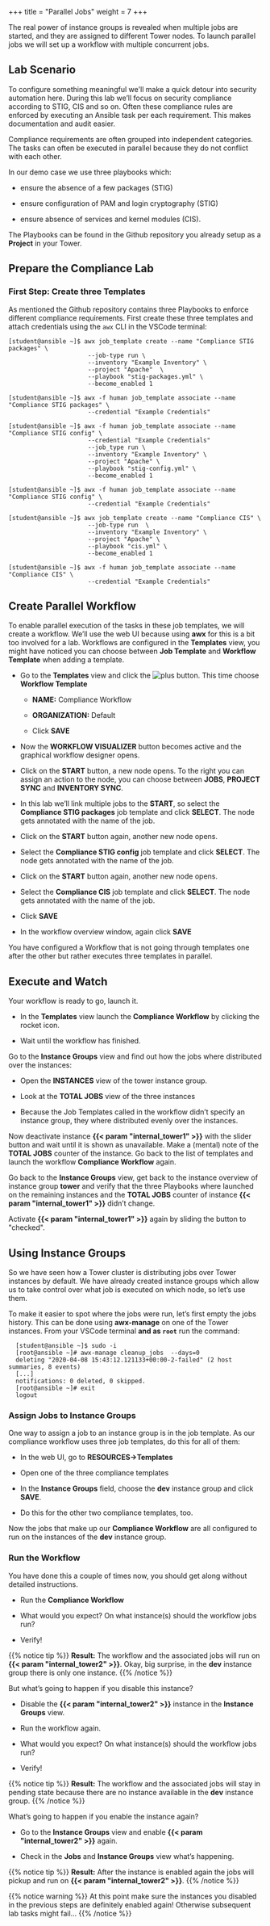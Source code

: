 +++
title = "Parallel Jobs"
weight = 7
+++

The real power of instance groups is revealed when multiple jobs are started, and they are assigned to different Tower nodes. To launch parallel jobs we will set up a workflow with multiple concurrent jobs.

## Lab Scenario

To configure something meaningful we'll make a quick detour into security automation here. During this lab we’ll focus on security compliance according to STIG, CIS and so on. Often these compliance rules are enforced by executing an Ansible task per each requirement. This makes documentation and audit easier.

Compliance requirements are often grouped into independent categories. The tasks can often be executed in parallel because they do not conflict with each other.

In our demo case we use three playbooks which:

  - ensure the absence of a few packages (STIG)

  - ensure configuration of PAM and login cryptography (STIG)

  - ensure absence of services and kernel modules (CIS).

The Playbooks can be found in the Github repository you already setup as a **Project** in your Tower.

## Prepare the Compliance Lab

### First Step: Create three Templates

As mentioned the Github repository contains three Playbooks to enforce different compliance requirements. First create these three templates and attach credentials using the `awx` CLI in the VSCode terminal:

    [student@ansible ~]$ awx job_template create --name "Compliance STIG packages" \
                          --job-type run \
                          --inventory "Example Inventory" \
                          --project "Apache"  \
                          --playbook "stig-packages.yml" \
                          --become_enabled 1

    [student@ansible ~]$ awx -f human job_template associate --name "Compliance STIG packages" \
                          --credential "Example Credentials"

    [student@ansible ~]$ awx -f human job_template associate --name "Compliance STIG config" \
                          --credential "Example Credentials"
                          --job_type run \
                          --inventory "Example Inventory" \
                          --project "Apache" \
                          --playbook "stig-config.yml" \
                          --become_enabled 1

    [student@ansible ~]$ awx -f human job_template associate --name "Compliance STIG config" \
                          --credential "Example Credentials"

    [student@ansible ~]$ awx job_template create --name "Compliance CIS" \
                          --job-type run  \
                          --inventory "Example Inventory" \
                          --project "Apache" \
                          --playbook "cis.yml" \
                          --become_enabled 1

    [student@ansible ~]$ awx -f human job_template associate --name "Compliance CIS" \
                          --credential "Example Credentials"

## Create Parallel Workflow

To enable parallel execution of the tasks in these job templates, we will create a workflow. We’ll use the web UI because using **awx** for this is a bit too involved for a lab. Workflows are configured in the **Templates** view, you might have noticed you can choose between **Job Template** and **Workflow Template** when adding a template.

  - Go to the **Templates** view and click the ![plus](../../images/green_plus.png) button. This time choose **Workflow Template**

      - **NAME:** Compliance Workflow

      - **ORGANIZATION:** Default

      - Click **SAVE**

  - Now the **WORKFLOW VISUALIZER** button becomes active and the     graphical workflow designer opens.

  - Click on the **START** button, a new node opens. To the right you can assign an action to the node, you can choose between **JOBS**, **PROJECT SYNC** and **INVENTORY SYNC**.

  - In this lab we’ll link multiple jobs to the **START**, so select the **Compliance STIG packages** job template and click **SELECT**. The node gets annotated with the name of the job.

  - Click on the **START** button again, another new node opens.

  - Select the **Compliance STIG config** job template and click **SELECT**. The node gets annotated with the name of the job.

  - Click on the **START** button again, another new node opens.

  - Select the **Compliance CIS** job template and click **SELECT**. The node gets annotated with the name of the job.

  - Click **SAVE**

  - In the workflow overview window, again click **SAVE**

You have configured a Workflow that is not going through templates one after the other but rather executes three templates in parallel.

## Execute and Watch

Your workflow is ready to go, launch it.

  - In the **Templates** view launch the **Compliance Workflow** by clicking the rocket icon.

  - Wait until the workflow has finished.

Go to the **Instance Groups** view and find out how the jobs where distributed over the instances:

  - Open the **INSTANCES** view of the tower instance group.

  - Look at the **TOTAL JOBS** view of the three instances

  - Because the Job Templates called in the workflow didn’t specify an
    instance group, they where distributed evenly over the instances.

Now deactivate instance **{{< param "internal_tower1" >}}** with the slider button and wait until it is shown as unavailable. Make a (mental) note of the **TOTAL JOBS** counter of the instance. Go back to the list of templates and launch the workflow **Compliance Workflow** again.

Go back to the **Instance Groups** view, get back to the instance overview of instance group **tower** and verify that the three Playbooks where launched on the remaining instances and the **TOTAL JOBS** counter of instance **{{< param "internal_tower1" >}}** didn’t change.

Activate **{{< param "internal_tower1" >}}** again by sliding the button to "checked".

## Using Instance Groups

So we have seen how a Tower cluster is distributing jobs over Tower instances by default. We have already created instance groups which allow us to take control over what job is executed on which node, so let’s use them.

To make it easier to spot where the jobs were run, let’s first empty the jobs history. This can be done using **awx-manage** on one of the Tower instances. From your VSCode terminal **and as `root`** run the command:

      [student@ansible ~]$ sudo -i
      [root@ansible ~]# awx-manage cleanup_jobs  --days=0
      deleting "2020-04-08 15:43:12.121133+00:00-2-failed" (2 host summaries, 8 events)
      [...]
      notifications: 0 deleted, 0 skipped.
      [root@ansible ~]# exit
      logout

### Assign Jobs to Instance Groups

One way to assign a job to an instance group is in the job template. As our compliance workflow uses three job templates, do this for all of them:

  - In the web UI, go to **RESOURCES→Templates**

  - Open one of the three compliance templates

  - In the **Instance Groups** field, choose the **dev** instance group and click **SAVE**.

  - Do this for the other two compliance templates, too.

Now the jobs that make up our **Compliance Workflow** are all configured to run on the instances of the **dev** instance group.

### Run the Workflow

You have done this a couple of times now, you should get along without detailed instructions.

  - Run the **Compliance Workflow**

  - What would you expect? On what instance(s) should the workflow jobs run?

  - Verify\!

{{% notice tip %}}
**Result:** The workflow and the associated jobs will run on **{{< param "internal_tower2" >}}**. Okay, big surprise, in the **dev** instance group there is only one instance.
{{% /notice %}}

But what’s going to happen if you disable this instance?

  - Disable the **{{< param "internal_tower2" >}}** instance in the **Instance Groups** view.

  - Run the workflow again.

  - What would you expect? On what instance(s) should the workflow jobs run?

  - Verify\!

{{% notice tip %}}
**Result:** The workflow and the associated jobs will stay in pending state because there are no instance available in the **dev** instance group.
{{% /notice %}}

What’s going to happen if you enable the instance again?

  - Go to the **Instance Groups** view and enable **{{< param "internal_tower2" >}}** again.

  - Check in the **Jobs** and **Instance Groups** view what’s happening.

{{% notice tip %}}
**Result:** After the instance is enabled again the jobs will pickup and run on **{{< param "internal_tower2" >}}**.
{{% /notice %}}

{{% notice warning %}}
At this point make sure the instances you disabled in the previous steps are definitely enabled again\! Otherwise subsequent lab tasks might fail…
{{% /notice %}}
